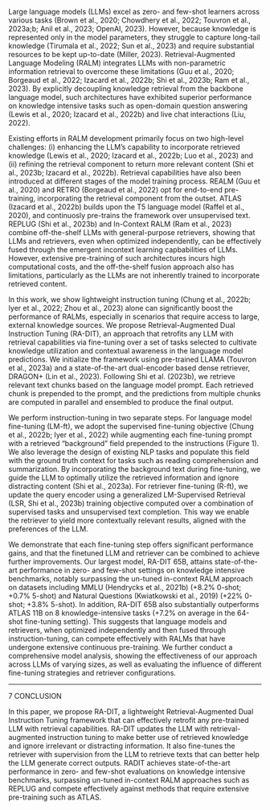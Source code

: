 Large language models (LLMs) excel as zero- and few-shot learners across various tasks (Brown
et al., 2020; Chowdhery et al., 2022; Touvron et al., 2023a;b; Anil et al., 2023; OpenAI, 2023).
However, because knowledge is represented only in the model parameters, they struggle to capture
long-tail knowledge (Tirumala et al., 2022; Sun et al., 2023) and require substantial resources to be
kept up-to-date (Miller, 2023). Retrieval-Augmented Language Modeling (RALM) integrates LLMs
with non-parametric information retrieval to overcome these limitations (Guu et al., 2020; Borgeaud
et al., 2022; Izacard et al., 2022b; Shi et al., 2023b; Ram et al., 2023). By explicitly decoupling
knowledge retrieval from the backbone language model, such architectures have exhibited superior
performance on knowledge intensive tasks such as open-domain question answering (Lewis et al.,
2020; Izacard et al., 2022b) and live chat interactions (Liu, 2022).



Existing efforts in RALM development primarily focus on two high-level challenges: (i) enhancing
the LLM’s capability to incorporate retrieved knowledge (Lewis et al., 2020; Izacard et al., 2022b;
Luo et al., 2023) and (ii) refining the retrieval component to return more relevant content (Shi et al.,
2023b; Izacard et al., 2022b). Retrieval capabilities have also been introduced at different stages
of the model training process. REALM (Guu et al., 2020) and RETRO (Borgeaud et al., 2022) opt
for end-to-end pre-training, incorporating the retrieval component from the outset. ATLAS (Izacard
et al., 2022b) builds upon the T5 language model (Raffel et al., 2020), and continuosly pre-trains
the framework over unsupervised text. REPLUG (Shi et al., 2023b) and In-Context RALM (Ram
et al., 2023) combine off-the-shelf LLMs with general-purpose retrievers, showing that LLMs and
retrievers, even when optimized independently, can be effectively fused through the emergent incontext learning capbabilities of LLMs. However, extensive pre-training of such architectures incurs
high computational costs, and the off-the-shelf fusion approach also has limitations, particularly as
the LLMs are not inherently trained to incorporate retrieved content.


In this work, we show lightweight instruction tuning (Chung et al., 2022b; Iyer et al., 2022; Zhou
et al., 2023) alone can significantly boost the performance of RALMs, especially in scenarios
that require access to large, external knowledge sources. We propose Retrieval-Augmented Dual
Instruction Tuning (RA-DIT), an approach that retrofits any LLM with retrieval capabilities via
fine-tuning over a set of tasks selected to cultivate knowledge utilization and contextual awareness
in the language model predictions. We initialize the framework using pre-trained LLAMA (Touvron et al., 2023a) and a state-of-the-art dual-encoder based dense retriever, DRAGON+ (Lin et al.,
2023). Following Shi et al. (2023b), we retrieve relevant text chunks based on the language model
prompt. Each retrieved chunk is prepended to the prompt, and the predictions from multiple chunks
are computed in parallel and ensembled to produce the final output.




We perform instruction-tuning in two separate steps. For language model fine-tuning (LM-ft), we
adopt the supervised fine-tuning objective (Chung et al., 2022b; Iyer et al., 2022) while augmenting
each fine-tuning prompt with a retrieved “background” field prepended to the instructions (Figure 1).
We also leverage the design of existing NLP tasks and populate this field with the ground truth context for tasks such as reading comprehension and summarization. By incorporating the background
text during fine-tuning, we guide the LLM to optimally utilize the retrieved information and ignore
distracting content (Shi et al., 2023a). For retriever fine-tuning (R-ft), we update the query encoder
using a generalized LM-Supervised Retrieval (LSR, Shi et al., 2023b) training objective computed
over a combination of supervised tasks and unsupervised text completion. This way we enable the
retriever to yield more contextually relevant results, aligned with the preferences of the LLM.



We demonstrate that each fine-tuning step offers significant performance gains, and that the finetuned LLM and retriever can be combined to achieve further improvements. Our largest model,
RA-DIT 65B, attains state-of-the-art performance in zero- and few-shot settings on knowledge
intensive benchmarks, notably surpassing the un-tuned in-context RALM approach on datasets
including MMLU (Hendrycks et al., 2021b) (+8.2% 0-shot; +0.7% 5-shot) and Natural Questions (Kwiatkowski et al., 2019) (+22% 0-shot; +3.8% 5-shot). In addition, RA-DIT 65B also
substantially outperforms ATLAS 11B on 8 knowledge-intensive tasks (+7.2% on average in the
64-shot fine-tuning setting). This suggests that language models and retrievers, when optimized independently and then fused through instruction-tuning, can compete effectively with RALMs that
have undergone extensive continuous pre-training. We further conduct a comprehensive model analysis, showing the effectiveness of our approach across LLMs of varying sizes, as well as evaluating
the influence of different fine-tuning strategies and retriever configurations.


---

7 CONCLUSION


In this paper, we propose RA-DIT, a lightweight Retrieval-Augmented Dual Instruction Tuning
framework that can effectively retrofit any pre-trained LLM with retrieval capabilities. RA-DIT
updates the LLM with retrieval-augmented instruction tuning to make better use of retrieved knowledge and ignore irrelevant or distracting information. It also fine-tunes the retriever with supervision from the LLM to retrieve texts that can better help the LLM generate correct outputs. RADIT achieves state-of-the-art performance in zero- and few-shot evaluations on knowledge intensive
benchmarks, surpassing un-tuned in-context RALM approaches such as REPLUG and compete effectively against methods that require extensive pre-training such as ATLAS.
